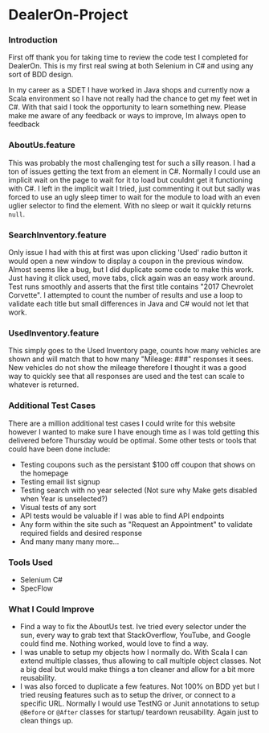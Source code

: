 ﻿# DealerOn-Project

### Introduction
First off thank you for taking time to review the code 
test I completed for DealerOn. This is my first real swing
at both Selenium in C# and using any sort of BDD design.

In my career as a SDET I have worked in Java shops and currently
now a Scala environment so I have not really had the chance
to get my feet wet in C#. With that said I took the opportunity
to learn something new. Please make me aware of any feedback or ways
to improve, Im always open to feedback

### AboutUs.feature
This was probably the most challenging test for such a silly reason.
I had a ton of issues getting the text from an element in C#. Normally
I could use an implicit wait on the page to wait for it to load but couldnt get
it functioning with C#. I left in the implicit wait I tried, just commenting it out but
sadly was forced to use an ugly sleep timer to wait for the module to load with an even
uglier selector to find the element. With no sleep or wait it quickly returns `null`.

### SearchInventory.feature
Only issue I had with this at first was upon clicking 'Used'
radio button it would open a new window to display a coupon in the
previous window. Almost seems like a bug, but I did duplicate some code
to make this work. Just having it click used, move tabs, click again
was an easy work around. Test runs smoothly and asserts that the first title
contains "2017 Chevrolet Corvette". I attempted to count the number
of results and use a loop to validate each title but small differences
in Java and C# would not let that work.

### UsedInventory.feature
This simply goes to the Used Inventory page, counts how many vehicles
are shown and will match that to how many "Mileage: ###" responses it sees.
New vehicles do not show the mileage therefore I thought it was a good way
to quickly see that all responses are used and the test can scale to whatever
is returned.

### Additional Test Cases
There are a million additional test cases I could write for this website
however I wanted to make sure I have enough time as I was told getting this
delivered before Thursday would be optimal. Some other tests or tools that could
have been done include:

- Testing coupons such as the persistant $100 off coupon that shows on the homepage
- Testing email list signup
- Testing search with no year selected (Not sure why Make gets disabled when Year is unselected?)
- Visual tests of any sort
- API tests would be valuable if I was able to find API endpoints
- Any form within the site such as "Request an Appointment" to validate required fields and desired response
- And many many many more...

### Tools Used
- Selenium C#
- SpecFlow

### What I Could Improve
- Find a way to fix the AboutUs test. Ive tried every selector under the sun, every way to grab text  that StackOverflow, YouTube, and Google could find me. Nothing worked, would love to find a way.
- I was unable to setup my objects how I normally do. With Scala I can extend multiple classes, thus allowing to call multiple object classes. Not a big deal but would make things a ton cleaner and allow for a bit more reusability.
- I was also forced to duplicate a few features. Not 100% on BDD yet but I tried reusing features such as to setup the driver, or connect to a specific URL. Normally I would use TestNG or Junit annotations to setup `@Before` or `@After` classes for startup/ teardown reusability. Again just to clean things up.
